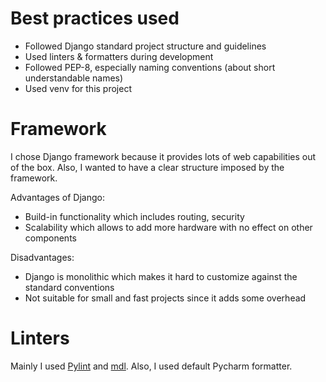 # Best practices used
- Followed Django standard project structure and guidelines
- Used linters & formatters during development
- Followed PEP-8, especially naming conventions (about short understandable names)
- Used venv for this project

# Framework
I chose Django framework because it provides lots of web capabilities out of the box. 
Also, I wanted to have a clear structure imposed by the framework.

Advantages of Django:
- Build-in functionality which includes routing, security
- Scalability which allows to add more hardware with no effect on other components

Disadvantages:
- Django is monolithic which makes it hard to customize against the standard conventions
- Not suitable for small and fast projects since it adds some overhead

# Linters
Mainly I used [Pylint](https://pypi.org/project/pylint/) and [mdl](https://github.com/markdownlint/markdownlint).
Also, I used default Pycharm formatter.